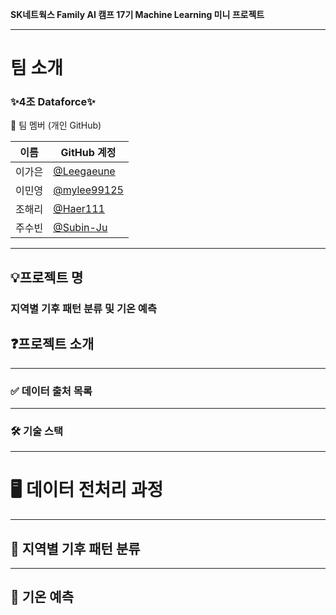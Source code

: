 **SK네트웍스 Family AI 캠프 17기 Machine Learning 미니 프로젝트**

---

# 팀 소개

### ✨4조 Dataforce✨

👥 팀 멤버 (개인 GitHub)

| 이름  | GitHub 계정                                    |
| ----- | ---------------------------------------------- |
| 이가은 | [@Leegaeune](https://github.com/Leegaeune)    |
| 이민영 | [@mylee99125](https://github.com/mylee99125) |
| 조해리 | [@Haer111](https://github.com/Haer111)     |
| 주수빈 | [@Subin-Ju](https://github.com/Subin-Ju) |

---

## 💡프로젝트 명

### 지역별 기후 패턴 분류 및 기온 예측

## ❓프로젝트 소개

---

### ✅ 데이터 출처 목록

---

### 🛠️ 기술 스택

---

# 🖥️ 데이터 전처리 과정

---

## 📑 지역별 기후 패턴 분류


---
## 📡 기온 예측






